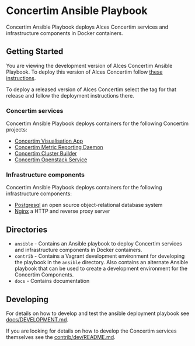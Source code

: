 # Concertim Ansible Playbook

Concertim Ansible Playbook deploys Alces Concertim services and infrastructure
components in Docker containers.

## Getting Started

You are viewing the development version of Alces Concertim Ansible Playbook.
To deploy this version of Alces Concertim follow [these
instructions](ansible/README.md).

To deploy a released version of Alces Concertim select the tag for that
release and follow the deployment instructions there.

### Concertim services

Concertim Ansible Playbook deploys containers for the following Concertim projects:

* [Concertim Visualisation App](https://github.com/alces-flight/concertim-ct-visualisation-app)
* [Concertim Metric Reporting Daemon](https://github.com/alces-flight/concertim-metric-reporting-daemon)
* [Concertim Cluster Builder](https://github.com/alces-flight/concertim-cluster-builder)
* [Concertim Openstack Service](https://github.com/alces-flight/concertim-openstack-service)

### Infrastructure components

Concertim Ansible Playbook deploys containers for the following infrastructure components:

* [Postgresql](https://www.postgresql.org/) an open source object-relational database system
* [Nginx](https://nginx.org/) a HTTP and reverse proxy server

## Directories

* `ansible` - Contains an Ansible playbook to deploy Concertim services and
infrastructure components in Docker containers.
* `contrib` - Contains a Vagrant development environment for developing the playbook in the `ansible` directory.  Also contains
an alternate Ansible playbook that can be used to create a development
environment for the Concertim Components.
* `docs` - Contains documentation

## Developing

For details on how to develop and test the ansible deployment playbook see
[docs/DEVELOPMENT.md](docs/DEVELOPMENT.md).

If you are looking for details on how to develop the Concertim services
themselves see the [contrib/dev/README.md](contrib/dev/README.md).
